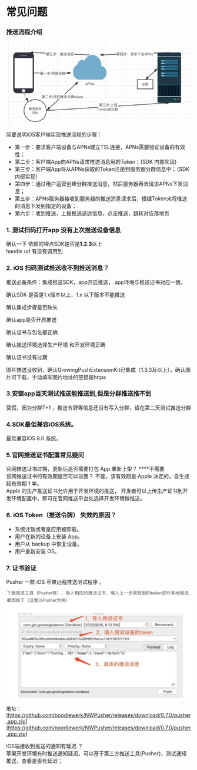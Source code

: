 # 常见问题

### 推送流程介绍 <a id="ios_1"></a>

![](../../../../.gitbook/assets/image%20%28262%29.png)

简要说明iOS客户端实现推送流程的步骤：

* 第一步：要求客户端设备与APNs建立TSL连接，APNs需要验证设备的有效性；
* 第二步：客户端App向APNs请求推送消息用的Token；\(SDK 内部实现\)
* 第三步：客户端App将从APNs获取的Token注册到服务器分群信息中；（SDK内部实现）
* 第四步：通过用户运营创建分群推送消息，然后服务器再去请求APNs下发消息；
* 第五步：APNs服务器接收到服务器的推送消息请求后，根据Token来将推送的消息下发到指定的设备；
* 第六步：收到推送，上报推送送达信息，点击推送，跳转对应落地页

### 1. 测试扫码打开app 没有上次推送设备信息 <a id="ios_1"></a>

 确认一下 依赖的埋点SDK是否是**1.2.3**以上  
handle url  有没有调用到

### 2. iOS 扫码测试推送收不到推送消息？

推送必备条件：集成推送SDK，app开启推送， app环境与推送证书对应一致。

确认SDK 是否是1.x版本以上，1.x 以下版本不能推送

确认集成步骤是否缺失

确认app是否开启推送

确认证书与包名都正确

确认推送环境选择生产环境 和开发环境正确

确认证书没有过期  
  
图片推送没收到，确认GrowingPushExtensionKit已集成（1.3.3及以上），确认图片可下载，手动填写图片地址的链接是https

### **3.安装app当天测试推送能推送到,但是分群推送推不到** 

莫慌，因为分群T+1 ，推送令牌等信息还没有写入分群，请在第二天测试推送分群

### **4.SDK最低兼容iOS系统。**

最低兼容iOS 8.0 系统。

### **5.官网推送证书配置常见疑问**

官网推送证书过期，更新后是否需要打包 App 重新上架？  ****不需要   
官网推送证书的有效期是否可以设置？ 不能，该有效期是 Apple 决定的，自生成起有效期 1 年。  
Apple 的生产推送证书允许用于开发环境的推送， 开发者可以上传生产证书到开发环境配置中，即可在官网推送平台处选择开发环境做推送。

### 6. **iOS Token（推送令牌） 失效的原因？**

* 系统注销或者是应用被卸载。
* 用户在新的设备上安装 App。
* 用户从 backup 中恢复设备。
* 用户重新安装 OS。

### 7. 证书验证

Pusher 一款 iOS 苹果远程推送测试程序 。

![](../../../../.gitbook/assets/image%20%28261%29.png)

地址：[https://github.com/noodlewerk/NWPusher/releases/download/0.7.0/pusher.app.zip](https://github.com/noodlewerk/NWPusher/releases/download/0.7.0/pusher.app.zip)  
  
iOS端接收到推送的通知有延迟 ？  
苹果开发环境有时推送通知延迟，可以基于第三方推送工具\(Pusher\)，测试通知推送，查看是否有延迟；  
  
 

